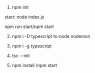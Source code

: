 
1. npm init

start: node index.js

npm run start/npm start

2. npm i -D typescript ts-node nodemon

3. npm i -g typescript

4. tsc --init

5. npm install /npm start